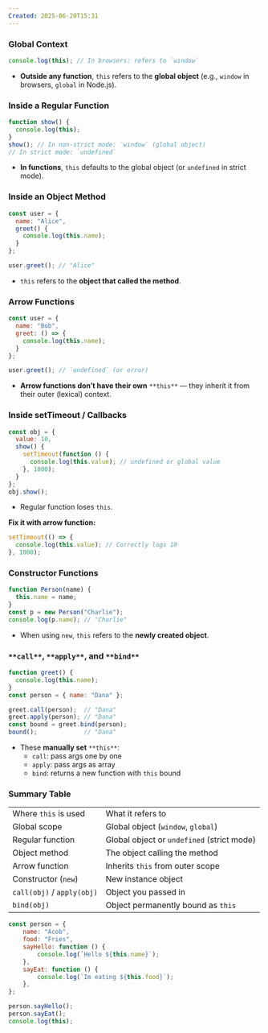 ```yaml
---
Created: 2025-06-20T15:31
---
```

### **Global Context**

```JavaScript
console.log(this); // In browsers: refers to `window`
```

- **Outside any function**, `this` refers to the **global object** (e.g., `window` in browsers, `global` in Node.js).

  

### **Inside a Regular Function**

```JavaScript
function show() {
  console.log(this);
}
show(); // In non-strict mode: `window` (global object)
// In strict mode: `undefined`
```

- **In functions**, `this` defaults to the global object (or `undefined` in strict mode).

  

### **Inside an Object Method**

```JavaScript
const user = {
  name: "Alice",
  greet() {
    console.log(this.name);
  }
};

user.greet(); // "Alice"
```

- `this` refers to the **object that called the method**.

  

### **Arrow Functions**

```JavaScript
const user = {
  name: "Bob",
  greet: () => {
    console.log(this.name);
  }
};

user.greet(); // `undefined` (or error)
```

- **Arrow functions don’t have their own** `**this**` — they inherit it from their outer (lexical) context.

  

### **Inside setTimeout / Callbacks**

```JavaScript
const obj = {
  value: 10,
  show() {
    setTimeout(function () {
      console.log(this.value); // undefined or global value
    }, 1000);
  }
};
obj.show();
```

- Regular function loses `this`.

**Fix it with arrow function:**

```JavaScript
setTimeout(() => {
  console.log(this.value); // Correctly logs 10
}, 1000);
```

  

### **Constructor Functions**

```JavaScript
function Person(name) {
  this.name = name;
}
const p = new Person("Charlie");
console.log(p.name); // "Charlie"
```

- When using `new`, `this` refers to the **newly created object**.

  

### `**call**`**,** `**apply**`**, and** `**bind**`

```JavaScript
function greet() {
  console.log(this.name);
}
const person = { name: "Dana" };

greet.call(person);  // "Dana"
greet.apply(person); // "Dana"
const bound = greet.bind(person);
bound();             // "Dana"
```

- These **manually set** `**this**`:
    - `call`: pass args one by one
    - `apply`: pass args as array
    - `bind`: returns a new function with `this` bound

  

### Summary Table

|   |   |
|---|---|
|Where `this` is used|What it refers to|
|Global scope|Global object (`window`, `global`)|
|Regular function|Global object or `undefined` (strict mode)|
|Object method|The object calling the method|
|Arrow function|Inherits `this` from outer scope|
|Constructor (`new`)|New instance object|
|`call(obj)` / `apply(obj)`|Object you passed in|
|`bind(obj)`|Object permanently bound as `this`|

  

```JavaScript
const person = {
    name: "Acob",
    food: "Fries",
    sayHello: function () {
        console.log(`Hello ${this.name}`);
    },
    sayEat: function () {
        console.log(`Im eating ${this.food}`);
    },
};

person.sayHello();
person.sayEat();
console.log(this);
```